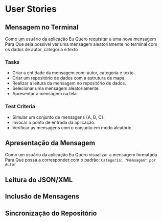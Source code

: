 # User Stories #

## Mensagem no Terminal ##

Como um usuário da aplicação
Eu Quero requisitar a uma nova mensagem
Para Que seja possível ver uma mensagem aleatoriamente no terminal com os dados de autor, categoria e texto

### Tasks ###

  * Criar a entidade da mensagem com: autor, categoria e texto.
  * Criar um repositório de dados com a estrutura de mapa.
  * Realizar a leitura da mensagem no repositório de dados.
  * Selecionar uma mensagem aleatoriamente.
  * Apresentar a mensagem na tela.

### Test Criteria ###

  * Simular um conjunto de mensagens {A, B, C}.
  * Invocar o ponto de entrada da aplicação.
  * Verificar as mensagens com o conjunto em modo aleatório.

## Apresentação da Mensagem ##

Como um usuário da aplicação
Eu Quero visualizar a mensagem formatada
Para Que possa a corresponder com o padrão: `Categoria: "Mensagem" por Autor`

## Leitura do JSON/XML ##

## Inclusão de Mensagens ##

## Sincronização do Repositório ##
